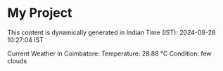 # My Project

This content is dynamically generated in Indian Time (IST): 2024-08-28 10:27:04 IST


Current Weather in Coimbatore:
Temperature: 28.88 °C
Condition: few clouds
